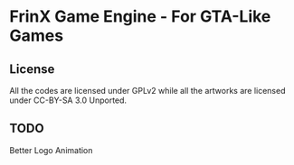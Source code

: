 # FrinX Game Engine - For GTA-Like Games

## License
All the codes are licensed under GPLv2 while all the artworks are licensed
under CC-BY-SA 3.0 Unported.

## TODO
Better Logo Animation

